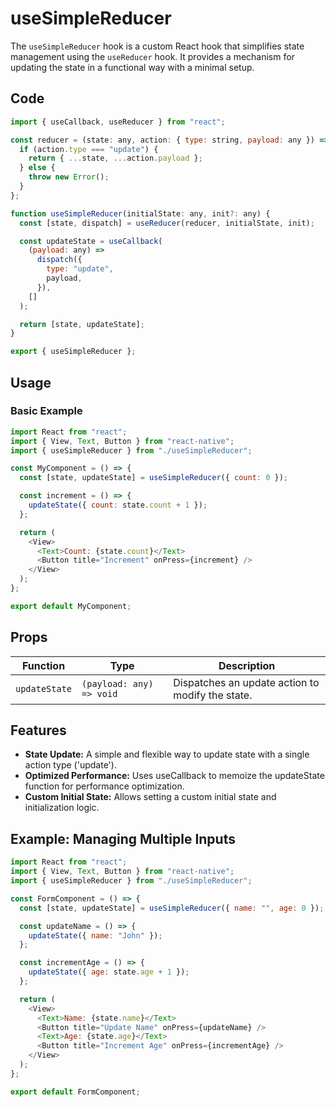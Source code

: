 # useSimpleReducer

The `useSimpleReducer` hook is a custom React hook that simplifies state management using the `useReducer` hook. It provides a mechanism for updating the state in a functional way with a minimal setup.

## Code

```javascript
import { useCallback, useReducer } from "react";

const reducer = (state: any, action: { type: string, payload: any }) => {
  if (action.type === "update") {
    return { ...state, ...action.payload };
  } else {
    throw new Error();
  }
};

function useSimpleReducer(initialState: any, init?: any) {
  const [state, dispatch] = useReducer(reducer, initialState, init);

  const updateState = useCallback(
    (payload: any) =>
      dispatch({
        type: "update",
        payload,
      }),
    []
  );

  return [state, updateState];
}

export { useSimpleReducer };
```

## Usage

### Basic Example

```javascript
import React from "react";
import { View, Text, Button } from "react-native";
import { useSimpleReducer } from "./useSimpleReducer";

const MyComponent = () => {
  const [state, updateState] = useSimpleReducer({ count: 0 });

  const increment = () => {
    updateState({ count: state.count + 1 });
  };

  return (
    <View>
      <Text>Count: {state.count}</Text>
      <Button title="Increment" onPress={increment} />
    </View>
  );
};

export default MyComponent;
```

## Props

| Function      | Type                     | Description                                      |
| ------------- | ------------------------ | ------------------------------------------------ |
| `updateState` | `(payload: any) => void` | Dispatches an update action to modify the state. |

## Features

- **State Update:** A simple and flexible way to update state with a single action type ('update').
- **Optimized Performance:** Uses useCallback to memoize the updateState function for performance optimization.
- **Custom Initial State:** Allows setting a custom initial state and initialization logic.

## Example: Managing Multiple Inputs

```javascript
import React from "react";
import { View, Text, Button } from "react-native";
import { useSimpleReducer } from "./useSimpleReducer";

const FormComponent = () => {
  const [state, updateState] = useSimpleReducer({ name: "", age: 0 });

  const updateName = () => {
    updateState({ name: "John" });
  };

  const incrementAge = () => {
    updateState({ age: state.age + 1 });
  };

  return (
    <View>
      <Text>Name: {state.name}</Text>
      <Button title="Update Name" onPress={updateName} />
      <Text>Age: {state.age}</Text>
      <Button title="Increment Age" onPress={incrementAge} />
    </View>
  );
};

export default FormComponent;
```
